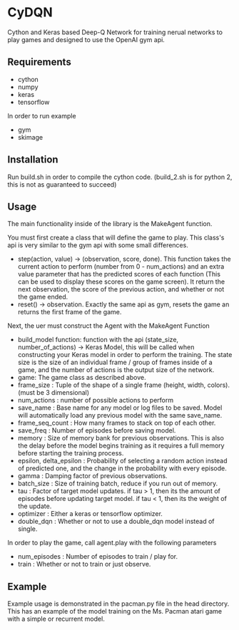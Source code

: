 # CyDQN
Cython and Keras based Deep-Q Network for training nerual networks to play games and designed to use the OpenAI gym api.

## Requirements
- cython
- numpy
- keras
- tensorflow

In order to run example
- gym
- skimage

## Installation 
Run build.sh in order to compile the cython code. (build_2.sh is for python 2, this is not as guaranteed to succeed)


## Usage
The main functionality inside of the library is the MakeAgent function.

You must first create a class that will define the game to play. This class's api is very similar to the gym api with some small differences.
- step(action, value) -> (observation, score, done). This function takes the current action to perform (number from 0 - num_actions) and an extra value parameter that has the predicted scores of each function (This can be used to display these scores on the game screen). It return the next observation, the score of the previous action, and whether or not the game ended.
- reset() -> observation. Exactly the same api as gym, resets the game an returns the first frame of the game.

Next, the uer must construct the Agent with the MakeAgent Function
- build_model function: function with the api (state_size, number_of_actions) -> Keras Model, this will be called when constructing your Keras model in order to perform the training. The state size is the size of an individual frame / group of frames inside of a game, and the number of actions is the output size of the network.
- game: The game class as described above.
- frame_size : Tuple of the shape of a single frame (height, width, colors). (must be 3 dimensional)
- num_actions : number of possible actions to perform
- save_name : Base name for any model or log files to be saved. Model will automatically load any previous model with the same save_name.
- frame_seq_count : How many frames to stack on top of each other.
- save_freq : Number of episodes before saving model.
- memory : Size of memory bank for previous observations. This is also the delay before the model begins training as it requires a full memory before starting the training process.
- epsilon, delta_epsilon : Probability of selecting a random action instead of predicted one, and the change in the probability with every episode.
- gamma : Damping factor of previous observations.
- batch_size : Size of training batch, reduce if you run out of memory.
- tau : Factor of target model updates. if tau > 1, then its the amount of episodes before updating target model. if tau < 1, then its the weight of the update.
- optimizer : Either a keras or tensorflow optimizer.
- double_dqn : Whether or not to use a double_dqn model instead of single.

In order to play the game, call agent.play with the following parameters
- num_episodes : Number of episodes to train / play for.
- train : Whether or not to train or just observe.


## Example
Example usage is demonstrated in the pacman.py file in the head directory. This has an example of the model training
on the Ms. Pacman atari game with a simple or recurrent model.
